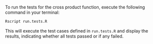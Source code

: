 
To run the tests for the cross product function, execute the following command in your terminal:

```bash
Rscript run.tests.R
```

This will execute the test cases defined in `run.tests.R` and display the results, indicating whether all tests passed or if any failed.
